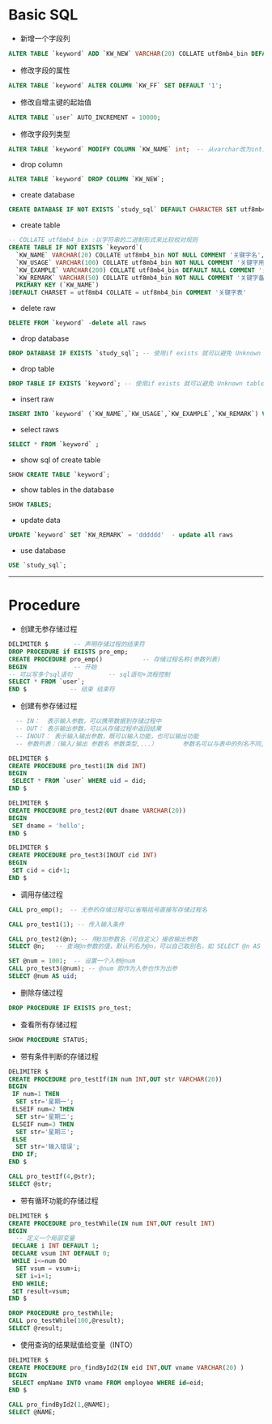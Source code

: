 # Basic SQL

- 新增一个字段列  

```sql
ALTER TABLE `keyword` ADD `KW_NEW` VARCHAR(20) COLLATE utf8mb4_bin DEFAULT NULL COMMENT '关键字NEWCOLUMN';
```

- 修改字段的属性  

```sql
ALTER TABLE `keyword` ALTER COLUMN `KW_FF` SET DEFAULT '1';
```

- 修改自增主键的起始值  

```sql
ALTER TABLE `user` AUTO_INCREMENT = 10000;
```

- 修改字段列类型  

```sql
ALTER TABLE `keyword` MODIFY COLUMN `KW_NAME` int;  -- 从varchar改为int，前提是记录中的值都是整数不然会报错
```

- drop column  

```sql
ALTER TABLE `keyword` DROP COLUMN `KW_NEW`;
```

- create database  

```sql
CREATE DATABASE IF NOT EXISTS `study_sql` DEFAULT CHARACTER SET utf8mb4;
```

- create table  

```sql
-- COLLATE utf8mb4_bin :以字符串的二进制形式来比较校对规则 
CREATE TABLE IF NOT EXISTS `keyword`(
  `KW_NAME` VARCHAR(20) COLLATE utf8mb4_bin NOT NULL COMMENT '关键字名',
  `KW_USAGE` VARCHAR(100) COLLATE utf8mb4_bin NOT NULL COMMENT '关键字用法',
  `KW_EXAMPLE` VARCHAR(200) COLLATE utf8mb4_bin DEFAULT NULL COMMENT '关键字实例',
  `KW_REMARK` VARCHAR(50) COLLATE utf8mb4_bin NOT NULL COMMENT '关键字备注',
  PRIMARY KEY (`KW_NAME`)
)DEFAULT CHARSET = utf8mb4 COLLATE = utf8mb4_bin COMMENT '关键字表'
```

- delete raw  

```sql
DELETE FROM `keyword` -delete all raws
```

- drop database  

```sql
DROP DATABASE IF EXISTS `study_sql`; -- 使用if exists 就可以避免 Unknown table，Unknown database的报错
```

- drop table  

```sql
DROP TABLE IF EXISTS `keyword`; -- 使用if exists 就可以避免 Unknown table，Unknown database的报错
```

- insert raw  

```sql
INSERT INTO `keyword` (`KW_NAME`,`KW_USAGE`,`KW_EXAMPLE`,`KW_REMARK`) VALUES ('vvvss','seese','dabae','oooee');
```

- select raws  

```sql
SELECT * FROM `keyword` ;
```

- show sql of create table  

```sql
SHOW CREATE TABLE `keyword`;
```

- show tables in the database  

```sql
SHOW TABLES;
```

- update data  

```sql
UPDATE `keyword` SET `KW_REMARK` = 'dddddd'  - update all raws
```

- use database  

```sql
USE `study_sql`;
```
---

# Procedure

- 创建无参存储过程  

```sql
DELIMITER $       -- 声明存储过程的结束符 
DROP PROCEDURE if EXISTS pro_emp;
CREATE PROCEDURE pro_emp()           -- 存储过程名称(参数列表)
BEGIN             -- 开始
-- 可以写多个sql语句          -- sql语句+流程控制
SELECT * FROM `user`;
END $            -- 结束 结束符
```

- 创建有参存储过程  

```sql
  -- IN：  表示输入参数，可以携带数据到存储过程中
  -- OUT： 表示输出参数，可以从存储过程中返回结果
  -- INOUT： 表示输入输出参数，既可以输入功能，也可以输出功能
  -- 参数列表：（输入/输出 参数名 参数类型,...）       参数名可以与表中的列名不同,但是存储过程的参数名最好不要和列名相同，例如sid = sid作为条件的时候会查出来多行，即没有用入参就执行了查询

DELIMITER $
CREATE PROCEDURE pro_test1(IN did INT)
BEGIN
 SELECT * FROM `user` WHERE uid = did;
END $

DELIMITER $
CREATE PROCEDURE pro_test2(OUT dname VARCHAR(20))
BEGIN
 SET dname = 'hello';
END $

DELIMITER $
CREATE PROCEDURE pro_test3(INOUT cid INT)
BEGIN
 SET cid = cid+1;
END $
```

- 调用存储过程  

```sql
CALL pro_emp();  -- 无参的存储过程可以省略括号直接写存储过程名

CALL pro_test1(1); -- 传入输入条件

CALL pro_test2(@n); -- 用@加参数名（可自定义）接收输出参数
SELECT @n;   -- 查询@n参数的值，默认列名为@n，可以自己取别名，如 SELECT @n AS `name`;

SET @num = 1001;  -- 设置一个入参@num
CALL pro_test3(@num); -- @num 即作为入参也作为出参
SELECT @num AS uid;
```

- 删除存储过程  

```sql
DROP PROCEDURE IF EXISTS pro_test;
```

- 查看所有存储过程  

```sql
SHOW PROCEDURE STATUS;
```

- 带有条件判断的存储过程  

```sql
DELIMITER $
CREATE PROCEDURE pro_testIf(IN num INT,OUT str VARCHAR(20))
BEGIN
 IF num=1 THEN
  SET str='星期一';
 ELSEIF num=2 THEN
  SET str='星期二';
 ELSEIF num=3 THEN
  SET str='星期三';
 ELSE
  SET str='输入错误';
 END IF;
END $

CALL pro_testIf(4,@str);
SELECT @str;
```

- 带有循环功能的存储过程  

```sql
DELIMITER $
CREATE PROCEDURE pro_testWhile(IN num INT,OUT result INT)
BEGIN
  -- 定义一个局部变量
 DECLARE i INT DEFAULT 1;
 DECLARE vsum INT DEFAULT 0;
 WHILE i<=num DO
  SET vsum = vsum+i;
  SET i=i+1;
 END WHILE;
 SET result=vsum;
END $

DROP PROCEDURE pro_testWhile;
CALL pro_testWhile(100,@result);
SELECT @result;
```

- 使用查询的结果赋值给变量（INTO）  

```sql
DELIMITER $
CREATE PROCEDURE pro_findById2(IN eid INT,OUT vname VARCHAR(20) )
BEGIN
 SELECT empName INTO vname FROM employee WHERE id=eid;
END $

CALL pro_findById2(1,@NAME);
SELECT @NAME;
```
